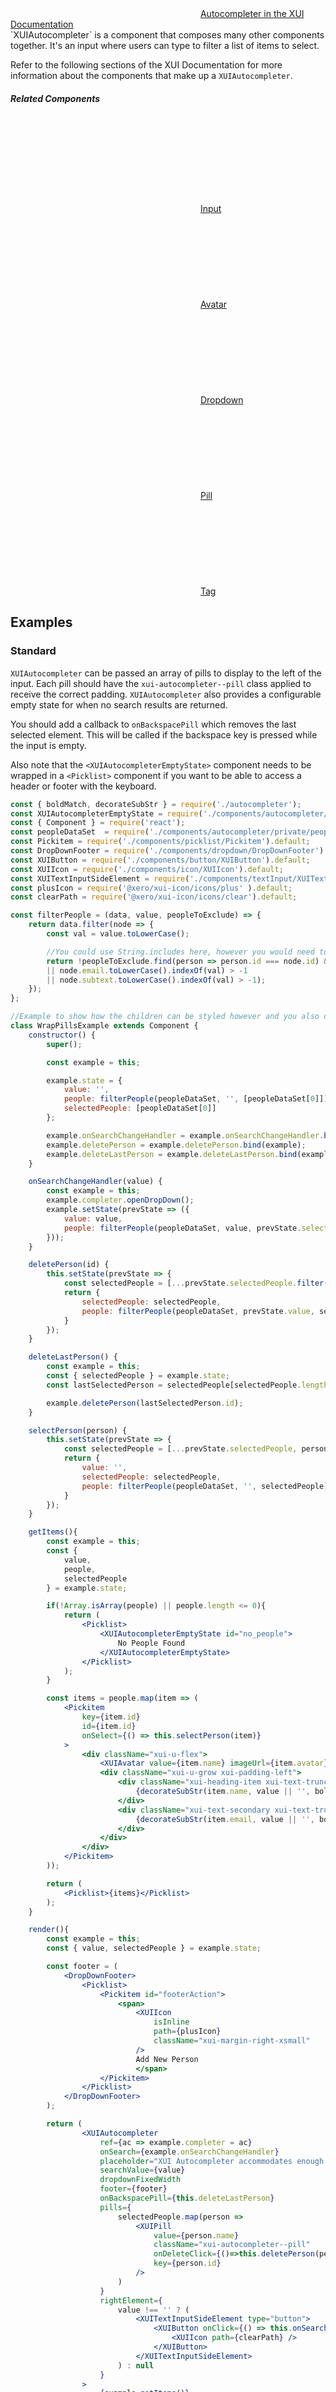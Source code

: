 <div class="xui-margin-vertical">
	<svg focusable="false" class="xui-icon xui-icon-inline xui-icon-large xui-icon-color-blue">
		<use xlink:href="#xui-icon-bookmark" role="presentation"/>
	</svg>
	<a href="../section-building-blocks-dropdowns-autocompleter.html">Autocompleter in the XUI Documentation</a>
</div>
`XUIAutocompleter` is a component that composes many other components together. It's an input where users can type to filter a list of items to select.

Refer to the following sections of the XUI Documentation for more information about the components that make up a `XUIAutocompleter`.

##### Related Components

<div class="xui-margin-vertical">
	<div>
		<svg focusable="false" class="xui-icon xui-icon-inline xui-icon-large xui-icon-color-blue"> <use xlink:href="#xui-icon-bookmark" role="presentation"/></svg>
		<span><a href="#input">Input</a></span>
	</div>
	<div>
		<svg focusable="false" class="xui-icon xui-icon-inline xui-icon-large xui-icon-color-blue"> <use xlink:href="#xui-icon-bookmark" role="presentation"/></svg>
		<span><a href="#avatar">Avatar</a></span>
	</div>
	<div>
		<svg focusable="false" class="xui-icon xui-icon-inline xui-icon-large xui-icon-color-blue"> <use xlink:href="#xui-icon-bookmark" role="presentation"/></svg>
		<span><a href="#dropdown">Dropdown</a></span>
	</div>
	<div>
		<svg focusable="false" class="xui-icon xui-icon-inline xui-icon-large xui-icon-color-blue"> <use xlink:href="#xui-icon-bookmark" role="presentation"/></svg>
		<span><a href="#pill">Pill</a></span>
	</div>
	<div>
		<svg focusable="false" class="xui-icon xui-icon-inline xui-icon-large xui-icon-color-blue"> <use xlink:href="#xui-icon-bookmark" role="presentation"/></svg>
		<span><a href="#tag">Tag</a></span>
	</div>
</div>

## Examples

### Standard

`XUIAutocompleter` can be passed an array of pills to display to the left of the input. Each pill should have the `xui-autocompleter--pill` class applied to receive the correct padding. `XUIAutocompleter` also provides a configurable empty state for when no search results are returned.

You should add a callback to `onBackspacePill` which removes the last selected element. This will be called if the backspace key is pressed while the input is empty.

Also note that the `<XUIAutocompleterEmptyState>` component needs to be wrapped in a `<Picklist>` component if you want to be able to access a header or footer with the keyboard.

```jsx
const { boldMatch, decorateSubStr } = require('./autocompleter');
const XUIAutocompleterEmptyState = require('./components/autocompleter/XUIAutocompleterEmptyState').default;
const { Component } = require('react');
const peopleDataSet  = require('./components/autocompleter/private/people').default;
const Pickitem = require('./components/picklist/Pickitem').default;
const DropDownFooter = require('./components/dropdown/DropDownFooter').default;
const XUIButton = require('./components/button/XUIButton').default;
const XUIIcon = require('./components/icon/XUIIcon').default;
const XUITextInputSideElement = require('./components/textInput/XUITextInputSideElement').default;
const plusIcon = require('@xero/xui-icon/icons/plus' ).default;
const clearPath = require('@xero/xui-icon/icons/clear').default;

const filterPeople = (data, value, peopleToExclude) => {
	return data.filter(node => {
		const val = value.toLowerCase();

		//You could use String.includes here, however you would need to add the polyfill for IE11 support.
		return !peopleToExclude.find(person => person.id === node.id) && (node.name.toLowerCase().indexOf(val) > -1
		|| node.email.toLowerCase().indexOf(val) > -1
		|| node.subtext.toLowerCase().indexOf(val) > -1);
	});
};

//Example to show how the children can be styled however and you also define your own search criteria.
class WrapPillsExample extends Component {
	constructor() {
		super();

		const example = this;

		example.state = {
			value: '',
			people: filterPeople(peopleDataSet, '', [peopleDataSet[0]]),
			selectedPeople: [peopleDataSet[0]]
		};

		example.onSearchChangeHandler = example.onSearchChangeHandler.bind(example);
		example.deletePerson = example.deletePerson.bind(example);
		example.deleteLastPerson = example.deleteLastPerson.bind(example);
	}

	onSearchChangeHandler(value) {
		const example = this;
		example.completer.openDropDown();
		example.setState(prevState => ({
			value: value,
			people: filterPeople(peopleDataSet, value, prevState.selectedPeople)
		}));
	}

	deletePerson(id) {
		this.setState(prevState => {
			const selectedPeople = [...prevState.selectedPeople.filter(person => person.id !== id)];
			return {
				selectedPeople: selectedPeople,
				people: filterPeople(peopleDataSet, prevState.value, selectedPeople)
			}
		});
	}

	deleteLastPerson() {
		const example = this;
		const { selectedPeople } = example.state;
		const lastSelectedPerson = selectedPeople[selectedPeople.length - 1];

		example.deletePerson(lastSelectedPerson.id);
	}

	selectPerson(person) {
		this.setState(prevState => {
			const selectedPeople = [...prevState.selectedPeople, person];
			return {
				value: '',
				selectedPeople: selectedPeople,
				people: filterPeople(peopleDataSet, '', selectedPeople)
			}
		});
	}

	getItems(){
		const example = this;
		const {
			value,
			people,
			selectedPeople
		} = example.state;

		if(!Array.isArray(people) || people.length <= 0){
			return (
				<Picklist>
					<XUIAutocompleterEmptyState id="no_people">
						No People Found
					</XUIAutocompleterEmptyState>
				</Picklist>
			);
		}

		const items = people.map(item => (
			<Pickitem
				key={item.id}
				id={item.id}
				onSelect={() => this.selectPerson(item)}
			>
				<div className="xui-u-flex">
					<XUIAvatar value={item.name} imageUrl={item.avatar} />
					<div className="xui-u-grow xui-padding-left">
						<div className="xui-heading-item xui-text-truncated">
							{decorateSubStr(item.name, value || '', boldMatch)}
						</div>
						<div className="xui-text-secondary xui-text-truncated">
							{decorateSubStr(item.email, value || '', boldMatch)}, {decorateSubStr(item.subtext, value || '', boldMatch)}
						</div>
					</div>
				</div>
			</Pickitem>
		));

		return (
			<Picklist>{items}</Picklist>
		);
	}

	render(){
		const example = this;
		const { value, selectedPeople } = example.state;

		const footer = (
			<DropDownFooter>
				<Picklist>
					<Pickitem id="footerAction">
						<span>
							<XUIIcon
								isInline
								path={plusIcon}
								className="xui-margin-right-xsmall"
							/>
							Add New Person
							</span>
					</Pickitem>
				</Picklist>
			</DropDownFooter>
		);

		return (
				<XUIAutocompleter
					ref={ac => example.completer = ac}
					onSearch={example.onSearchChangeHandler}
					placeholder="XUI Autocompleter accommodates enough space to fit the placeholder"
					searchValue={value}
					dropdownFixedWidth
					footer={footer}
					onBackspacePill={this.deleteLastPerson}
					pills={
						selectedPeople.map(person =>
							<XUIPill
								value={person.name}
								className="xui-autocompleter--pill"
								onDeleteClick={()=>this.deletePerson(person.id)}
								key={person.id}
							/>
						)
					}
					rightElement={
						value !== '' ? (
							<XUITextInputSideElement type="button">
								<XUIButton onClick={() => this.onSearchChangeHandler('')} variant="icon">
									<XUIIcon path={clearPath} />
								</XUIButton>
							</XUITextInputSideElement>
						) : null
					}
				>
					{example.getItems()}
				</XUIAutocompleter>
		)
	}
}

<WrapPillsExample />
```

### Disable Wrapping Pills

By default the pills and search bar will wrap inside the `XUIAutocompleter` input container. To disable this, set `disableWrapPills` to true.

```jsx
const { boldMatch, decorateSubStr } = require('./autocompleter');
const XUIAutocompleterEmptyState = require('./components/autocompleter/XUIAutocompleterEmptyState').default;
const { Component } = require('react');
const peopleDataSet  = require('./components/autocompleter/private/people').default;
const Pickitem = require('./components/picklist/Pickitem').default;
const DropDownFooter = require('./components/dropdown/DropDownFooter').default;
const XUIButton = require('./components/button/XUIButton').default;
const XUIIcon = require('./components/icon/XUIIcon').default;
const XUITextInputSideElement = require('./components/textInput/XUITextInputSideElement').default;
const plusIcon = require('@xero/xui-icon/icons/plus' ).default;
const clearPath = require('@xero/xui-icon/icons/clear').default;

const filterPeople = (data, value, peopleToExclude) => {
	return data.filter(node => {
		const val = value.toLowerCase();

		//You could use String.includes here, however you would need to add the polyfill for IE11 support.
		return !peopleToExclude.find(person => person.id === node.id) && (node.name.toLowerCase().indexOf(val) > -1
		|| node.email.toLowerCase().indexOf(val) > -1
		|| node.subtext.toLowerCase().indexOf(val) > -1);
	});
};

//Example to show how the children can be styled however and you also define your own search criteria.
class WrapPillsExample extends Component {
	constructor() {
		super();

		const example = this;

		example.state = {
			value: '',
			people: filterPeople(peopleDataSet, '', [peopleDataSet[0]]),
			selectedPeople: [peopleDataSet[0]]
		};

		example.onSearchChangeHandler = example.onSearchChangeHandler.bind(example);
		example.deletePerson = example.deletePerson.bind(example);
		example.deleteLastPerson = example.deleteLastPerson.bind(example);
	}

	onSearchChangeHandler(value) {
		const example = this;
		example.completer.openDropDown();
		example.setState(prevState => ({
			value: value,
			people: filterPeople(peopleDataSet, value, prevState.selectedPeople)
		}));
	}

	deletePerson(id) {
		this.setState(prevState => {
			const selectedPeople = [...prevState.selectedPeople.filter(person => person.id !== id)];
			return {
				selectedPeople: selectedPeople,
				people: filterPeople(peopleDataSet, prevState.value, selectedPeople)
			}
		});
	}

	deleteLastPerson() {
		const example = this;
		const { selectedPeople } = example.state;
		const lastSelectedPerson = selectedPeople[selectedPeople.length - 1];

		example.deletePerson(lastSelectedPerson.id);
	}

	selectPerson(person) {
		this.setState(prevState => {
			const selectedPeople = [...prevState.selectedPeople, person];
			return {
				value: '',
				selectedPeople: selectedPeople,
				people: filterPeople(peopleDataSet, '', selectedPeople)
			}
		});
	}

	getItems(){
		const example = this;
		const {
			value,
			people,
			selectedPeople
		} = example.state;

		if(!Array.isArray(people) || people.length <= 0){
			return (
				<Picklist>
					<XUIAutocompleterEmptyState id="no_people">
						No People Found
					</XUIAutocompleterEmptyState>
				</Picklist>
			);
		}

		const items = people.map(item => (
			<Pickitem
				key={item.id}
				id={item.id}
				onSelect={() => this.selectPerson(item)}
			>
				<div className="xui-u-flex">
					<XUIAvatar value={item.name} imageUrl={item.avatar} />
					<div className="xui-u-grow xui-padding-left">
						<div className="xui-heading-item xui-text-truncated">
							{decorateSubStr(item.name, value || '', boldMatch)}
						</div>
						<div className="xui-text-secondary xui-text-truncated">
							{decorateSubStr(item.email, value || '', boldMatch)}, {decorateSubStr(item.subtext, value || '', boldMatch)}
						</div>
					</div>
				</div>
			</Pickitem>
		));

		return (
			<Picklist>{items}</Picklist>
		);
	}

	render(){
		const example = this;
		const { value, selectedPeople } = example.state;

		const footer = (
			<DropDownFooter>
				<Picklist>
					<Pickitem id="footerAction">
						<span>
							<XUIIcon
								isInline
								path={plusIcon}
								className="xui-margin-right-xsmall"
							/>
							Add New Person
							</span>
					</Pickitem>
				</Picklist>
			</DropDownFooter>
		);

		return (
				<XUIAutocompleter
					ref={ac => example.completer = ac}
					onSearch={example.onSearchChangeHandler}
					placeholder="Search"
					searchValue={value}
					dropdownFixedWidth
					disableWrapPills
					footer={footer}
					onBackspacePill={this.deleteLastPerson}
					pills={
						selectedPeople.map(person =>
							<XUIPill
								value={person.name}
								className="xui-autocompleter--pill"
								onDeleteClick={()=>this.deletePerson(person.id)}
								key={person.id}
							/>
						)
					}
					rightElement={
						value !== '' ? (
							<XUITextInputSideElement type="button">
								<XUIButton onClick={() => this.onSearchChangeHandler('')} variant="icon">
									<XUIIcon path={clearPath} />
								</XUIButton>
							</XUITextInputSideElement>
						) : null
					}
				>
					{example.getItems()}
				</XUIAutocompleter>
		)
	}
}

<WrapPillsExample />
```
